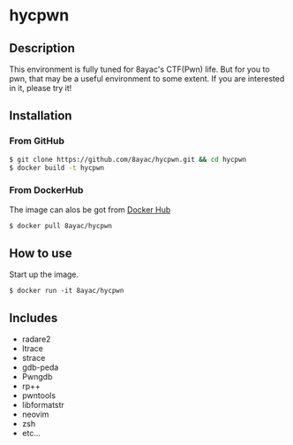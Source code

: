 # hycpwn

## Description
This environment is fully tuned for 8ayac's CTF(Pwn) life.
But for you to pwn, that may be a useful environment to some extent.
If you are interested in it, please try it!

## Installation
### From GitHub
```sh
$ git clone https://github.com/8ayac/hycpwn.git && cd hycpwn
$ docker build -t hycpwn
```

### From DockerHub
The image can alos be got from [Docker Hub](https://hub.docker.com/r/8ayac/hycpwn)
```sh
$ docker pull 8ayac/hycpwn
```

## How to use
Start up the image.
```
$ docker run -it 8ayac/hycpwn
```

## Includes
* radare2
* ltrace
* strace
* gdb-peda
* Pwngdb
* rp++
* pwntools
* libformatstr
* neovim
* zsh
* etc...
